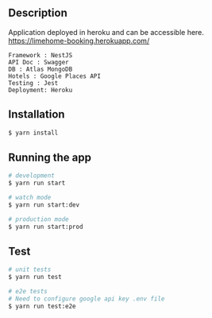 ## Description

Application deployed in heroku and can be accessible here.
https://limehome-booking.herokuapp.com/

```
Framework : NestJS
API Doc : Swagger
DB : Atlas MongoDB
Hotels : Google Places API
Testing : Jest
Deployment: Heroku
```

## Installation

```bash
$ yarn install
```

## Running the app

```bash
# development
$ yarn run start

# watch mode
$ yarn run start:dev

# production mode
$ yarn run start:prod
```

## Test

```bash
# unit tests
$ yarn run test

# e2e tests
# Need to configure google api key .env file
$ yarn run test:e2e
```
